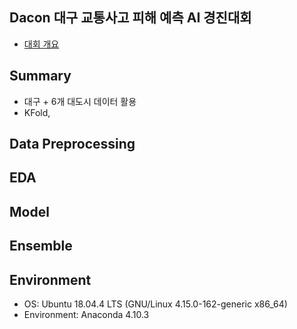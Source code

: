 ## Dacon 대구 교통사고 피해 예측 AI 경진대회

- [대회 개요](https://dacon.io/competitions/official/236193/overview/description)

## Summary
- 대구 + 6개 대도시 데이터 활용
- KFold, 

## Data Preprocessing 

## EDA

## Model 

## Ensemble 

## Environment
- OS: Ubuntu 18.04.4 LTS (GNU/Linux 4.15.0-162-generic x86_64)
- Environment: Anaconda 4.10.3
